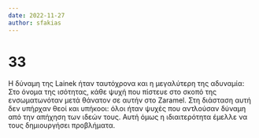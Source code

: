 ```yaml
---
date: 2022-11-27
author: sfakias
---
```

# 33

Η δύναμη της Lainek ήταν ταυτόχρονα και η μεγαλύτερη της αδυναμία: Στο όνομα της ισότητας, κάθε ψυχή που πίστευε στο σκοπό της ενσωματωνόταν μετά θάνατον σε αυτήν στο Zaramel. Στη διάσταση αυτή δεν υπήρχαν θεοί και υπήκοοι: όλοι ήταν ψυχές που αντλούσαν δύναμη από την απήχηση των ιδεών τους. Αυτή όμως η ιδιαιτερότητα έμελλε να τους δημιουργήσει προβλήματα.




